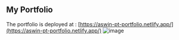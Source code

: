 ## **My Portfolio**
The portfolio is deployed at : [https://aswin-pt-portfolio.netlify.app/](https://aswin-pt-portfolio.netlify.app/)
![image](https://github.com/APT-coder/Portfolio/assets/117518992/7527067e-6df7-4d4f-9dbd-bafeba820761)
